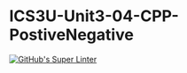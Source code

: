 # ICS3U-Unit3-04-CPP-PostiveNegative

[![GitHub's Super Linter](https://github.com/dbcalitis/ICS3U-Unit3-04-CPP-PostiveNegative/workflows/GitHub's%20Super%20Linter/badge.svg)](https://github.com/dbcalitis/ICS3U-Unit3-04-CPP-PostiveNegative/actions)
